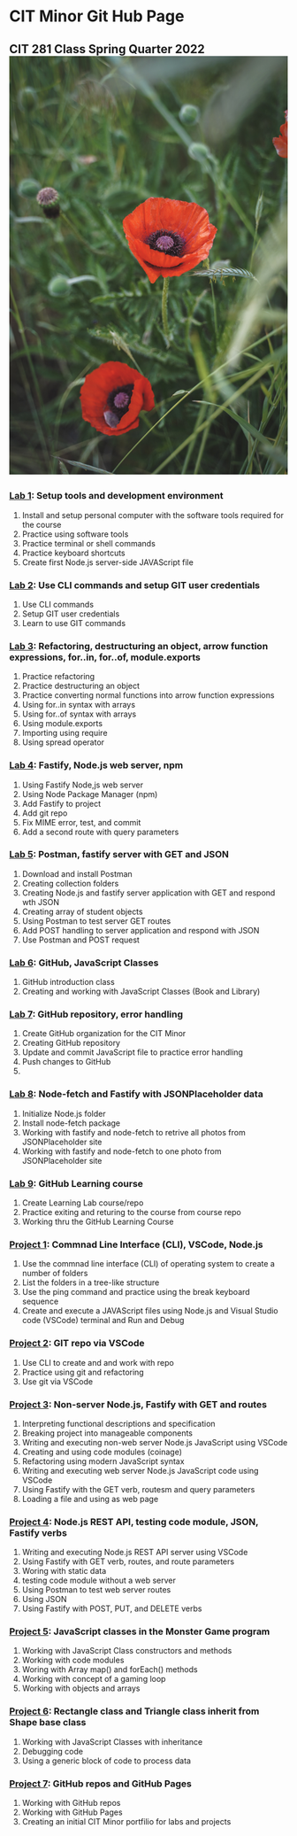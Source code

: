 # CIT Minor Git Hub Page
## CIT 281 Class Spring Quarter 2022 ![flower image](flower2.jpg)

### [Lab 1](https://to-cit-casperting.github.io/cit281-lab1/): Setup tools and development environment

  1. Install and setup personal computer with the software tools required for the course
  2. Practice using software tools
  3. Practice terminal or shell commands
  4. Practice keyboard shortcuts
  5. Create first Node.js server-side JAVAScript file
  
### [Lab 2](https://to-cit-casperting.github.io/cit281-lab2/): Use CLI commands and setup GIT user credentials
  1. Use CLI commands 
  2. Setup GIT user credentials
  3. Learn to use GIT commands
  
### [Lab 3](https://to-cit-casperting.github.io/cit281-lab3/): Refactoring, destructuring an object, arrow function expressions, for..in, for..of, module.exports
  1. Practice refactoring
  2. Practice destructuring an object
  3. Practice converting normal functions into arrow function expressions
  4. Using for..in syntax with arrays
  5. Using for..of syntax with arrays
  6. Using module.exports
  7. Importing using require
  8. Using spread operator

### [Lab 4](https://to-cit-casperting.github.io/cit281-lab4/): Fastify, Node.js web server, npm
  1. Using Fastify Node,js web server 
  2. Using Node Package Manager (npm)
  3. Add Fastify to project 
  4. Add git repo
  5. Fix MIME error, test, and commit
  6. Add a second route with query parameters

### [Lab 5](https://to-cit-casperting.github.io/cit281-lab5/): Postman, fastify server with GET and JSON
  1. Download and install Postman 
  2. Creating collection folders
  3. Creating Node.js and fastify server application with GET and respond wth JSON
  4. Creating array of student objects
  5. Using Postman to test server GET routes
  6. Add POST handling to server application and respond with JSON
  7. Use Postman and POST request
  
### [Lab 6](https://to-cit-casperting.github.io/cit281-lab6/): GitHub, JavaScript Classes
  1. GitHub introduction class 
  2. Creating and working with JavaScript Classes (Book and Library)

### [Lab 7](https://to-cit-casperting.github.io/cit281-lab7/): GitHub repository, error handling 
  1. Create GitHub organization for the CIT Minor 
  2. Creating  GitHub repository
  3. Update and commit JavaScript file to practice error handling
  4. Push changes to GitHub
  5.
### [Lab 8](https://to-cit-casperting.github.io/cit281-lab8/): Node-fetch and Fastify with JSONPlaceholder data 
  1. Initialize Node.js folder 
  2. Install node-fetch package
  3. Working with fastify and node-fetch to retrive all photos from JSONPlaceholder site
  4. Working with fastify and node-fetch to one photo from JSONPlaceholder site
 
### [Lab 9](https://to-cit-casperting.github.io/cit281-lab9/): GitHub Learning course 
  1. Create Learning Lab course/repo  
  2. Practice exiting and returing to the course from course repo
  3. Working thru the GitHub Learning Course

### [Project 1](https://to-cit-casperting.github.io/cit281-p1/): Commnad Line Interface (CLI), VSCode, Node.js
  1. Use the commnad line interface (CLI) of operating system to create a number of folders
  2. List the folders in a tree-like structure
  3. Use the ping command and practice using the break keyboard sequence
  4. Create and execute a JAVAScript files using Node.js and Visual Studio code (VSCode) terminal and Run and Debug
  
### [Project 2](https://to-cit-casperting.github.io/cit281-p2/): GIT repo via VSCode
  1. Use CLI to create and and work with repo
  2. Practice using git and refactoring
  3. Use git via VSCode
  
### [Project 3](https://to-cit-casperting.github.io/cit281-p3/): Non-server Node.js, Fastify with GET and routes
  1. Interpreting functional descriptions and specification
  2. Breaking project into manageable components
  3. Writing and executing non-web server Node.js JavaScript using VSCode
  4. Creating and using code modules (coinage)
  5. Refactoring using modern JavaScript syntax
  6. Writing and executing web server Node.js JavaScript code using VSCode
  7. Using Fastify with the GET verb, routesm and query parameters
  8. Loading a file and using as web page
  
### [Project 4](https://to-cit-casperting.github.io/cit281-p4/): Node.js REST API, testing code module, JSON, Fastify verbs
  1. Writing and executing Node.js REST API server using VSCode
  2. Using Fastify with GET verb, routes, and route parameters
  3. Woring with static data
  4. testing code module without a web server
  5. Using Postman to test web server routes
  6. Using JSON
  7. Using Fastify with POST, PUT, and DELETE verbs
  
### [Project 5](https://to-cit-casperting.github.io/cit281-p5/): JavaScript classes in the Monster Game program
  1. Working with JavaScript Class constructors and methods
  2. Working with code modules
  3. Woring with Array map() and forEach() methods
  4. Working with concept of a gaming loop
  5. Working with objects and arrays

### [Project 6](https://to-cit-casperting.github.io/cit281-p6/): Rectangle class and Triangle class inherit from Shape base class
  1. Working with JavaScript Classes with inheritance
  2. Debugging code
  3. Using a generic block of code to process data

### [Project 7](https://to-cit-casperting.github.io/cit281-p7/): GitHub repos and GitHub Pages
  1. Working with GitHub repos
  2. Working with GitHub Pages
  3. Creating an initial CIT Minor portfilio for labs and projects


